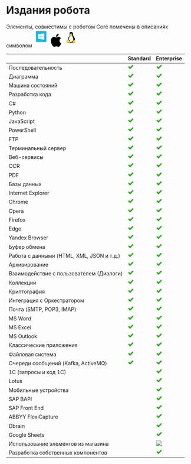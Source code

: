 # Издания робота

Элементы, совместимы с роботом Core помечены в описаниях символом <img src="../../.gitbook/assets/image (100) (1) (1) (1) (1) (2) (284).png" alt="" data-size="line">

|                                           | Standard                                                                            | Enterprise                                                                                                                                                                                                         |
| ----------------------------------------- | ----------------------------------------------------------------------------------- | ------------------------------------------------------------------------------------------------------------------------------------------------------------------------------------------------------------------ |
| Последовательность                        | <img src="../../.gitbook/assets/4 (1) (1) (2) (1) (1).png" alt="" data-size="line"> | <img src="../../.gitbook/assets/4 (1) (1) (2) (1) (1).png" alt="" data-size="line">                                                                                                                                |
| Диаграмма                                 | <img src="../../.gitbook/assets/4 (1) (1) (2) (1) (1).png" alt="" data-size="line"> | <img src="../../.gitbook/assets/4 (1) (1) (2) (1) (1).png" alt="" data-size="line">                                                                                                                                |
| Машина состояний                          | <img src="../../.gitbook/assets/4 (1) (1) (2) (1) (1).png" alt="" data-size="line"> | <img src="../../.gitbook/assets/4 (1) (1) (2) (1) (1).png" alt="" data-size="line">                                                                                                                                |
| Разработка кода                           | <img src="../../.gitbook/assets/4 (1) (1) (2) (1) (1).png" alt="" data-size="line"> | <img src="../../.gitbook/assets/4 (1) (1) (2) (1) (1).png" alt="" data-size="line">                                                                                                                                |
| C#                                        | <img src="../../.gitbook/assets/4 (1) (1) (2) (1) (1).png" alt="" data-size="line"> | <img src="../../.gitbook/assets/4 (1) (1) (2) (1) (1).png" alt="" data-size="line">                                                                                                                                |
| Python                                    | <img src="../../.gitbook/assets/4 (1) (1) (2) (1) (1).png" alt="" data-size="line"> | <img src="../../.gitbook/assets/4 (1) (1) (2) (1) (1).png" alt="" data-size="line">                                                                                                                                |
| JavaScript                                | <img src="../../.gitbook/assets/4 (1) (1) (2) (1) (1).png" alt="" data-size="line"> | <img src="../../.gitbook/assets/4 (1) (1) (2) (1) (1).png" alt="" data-size="line">                                                                                                                                |
| PowerShell                                | <img src="../../.gitbook/assets/4 (1) (1) (2) (1) (1).png" alt="" data-size="line"> | <img src="../../.gitbook/assets/4 (1) (1) (2) (1) (1).png" alt="" data-size="line">                                                                                                                                |
| FTP                                       | <img src="../../.gitbook/assets/4 (1) (1) (2) (1) (1).png" alt="" data-size="line"> | <img src="../../.gitbook/assets/4 (1) (1) (2) (1) (1).png" alt="" data-size="line">                                                                                                                                |
| Терминальный сервер                       | <img src="../../.gitbook/assets/4 (1) (1) (2) (1) (1).png" alt="" data-size="line"> | <img src="../../.gitbook/assets/4 (1) (1) (2) (1) (1).png" alt="" data-size="line">                                                                                                                                |
| Веб-сервисы                               | <img src="../../.gitbook/assets/4 (1) (1) (2) (1) (1).png" alt="" data-size="line"> | <img src="../../.gitbook/assets/4 (1) (1) (2) (1) (1).png" alt="" data-size="line">                                                                                                                                |
| OCR                                       | <img src="../../.gitbook/assets/4 (1) (1) (2) (1) (1).png" alt="" data-size="line"> | <img src="../../.gitbook/assets/4 (1) (1) (2) (1) (1).png" alt="" data-size="line">                                                                                                                                |
| PDF                                       | <img src="../../.gitbook/assets/4 (1) (1) (2) (1) (1).png" alt="" data-size="line"> | <img src="../../.gitbook/assets/4 (1) (1) (2) (1) (1).png" alt="" data-size="line">                                                                                                                                |
| Базы данных                               | <img src="../../.gitbook/assets/4 (1) (1) (2) (1) (1).png" alt="" data-size="line"> | <img src="../../.gitbook/assets/4 (1) (1) (2) (1) (1).png" alt="" data-size="line">                                                                                                                                |
| Internet Explorer                         | <img src="../../.gitbook/assets/4 (1) (1) (2) (1) (1).png" alt="" data-size="line"> | <img src="../../.gitbook/assets/4 (1) (1) (2) (1) (1).png" alt="" data-size="line">                                                                                                                                |
| Chrome                                    | <img src="../../.gitbook/assets/4 (1) (1) (2) (1) (1).png" alt="" data-size="line"> | <img src="../../.gitbook/assets/4 (1) (1) (2) (1) (1).png" alt="" data-size="line">                                                                                                                                |
| Opera                                     | <img src="../../.gitbook/assets/4 (1) (1) (2) (1) (1).png" alt="" data-size="line"> | <img src="../../.gitbook/assets/4 (1) (1) (2) (1) (1).png" alt="" data-size="line">                                                                                                                                |
| Firefox                                   | <img src="../../.gitbook/assets/4 (1) (1) (2) (1) (1).png" alt="" data-size="line"> | <img src="../../.gitbook/assets/4 (1) (1) (2) (1) (1).png" alt="" data-size="line">                                                                                                                                |
| Edge                                      | <img src="../../.gitbook/assets/4 (1) (1) (2) (1) (1).png" alt="" data-size="line"> | <img src="../../.gitbook/assets/4 (1) (1) (2) (1) (1).png" alt="" data-size="line">                                                                                                                                |
| Yandex Browser                            | <img src="../../.gitbook/assets/4 (1) (1) (2) (1) (1).png" alt="" data-size="line"> | <img src="../../.gitbook/assets/4 (1) (1) (2) (1) (1).png" alt="" data-size="line">                                                                                                                                |
| Буфер обмена                              | <img src="../../.gitbook/assets/4 (1) (1) (2) (1) (1).png" alt="" data-size="line"> | <img src="../../.gitbook/assets/4 (1) (1) (2) (1) (1).png" alt="" data-size="line">                                                                                                                                |
| Работа с данными (HTML, XML, JSON и т.д.) | <img src="../../.gitbook/assets/4 (1) (1) (2) (1) (1).png" alt="" data-size="line"> | <img src="../../.gitbook/assets/4 (1) (1) (2) (1) (1).png" alt="" data-size="line">                                                                                                                                |
| Архивирование                             | <img src="../../.gitbook/assets/4 (1) (1) (2) (1) (1).png" alt="" data-size="line"> | <img src="../../.gitbook/assets/4 (1) (1) (2) (1) (1).png" alt="" data-size="line">                                                                                                                                |
| Взаимодействие с пользователем (Диалоги)  | <img src="../../.gitbook/assets/4 (1) (1) (2) (1) (1).png" alt="" data-size="line"> | <img src="../../.gitbook/assets/4 (1) (1) (2) (1) (1).png" alt="" data-size="line">                                                                                                                                |
| Коллекции                                 | <img src="../../.gitbook/assets/4 (1) (1) (2) (1) (1).png" alt="" data-size="line"> | <img src="../../.gitbook/assets/4 (1) (1) (2) (1) (1).png" alt="" data-size="line">                                                                                                                                |
| Криптография                              | <img src="../../.gitbook/assets/4 (1) (1) (2) (1) (1).png" alt="" data-size="line"> | <img src="../../.gitbook/assets/4 (1) (1) (2) (1) (1).png" alt="" data-size="line">                                                                                                                                |
| Интеграция с Оркестратором                | <img src="../../.gitbook/assets/4 (1) (1) (2) (1) (1).png" alt="" data-size="line"> | <img src="../../.gitbook/assets/4 (1) (1) (2) (1) (1).png" alt="" data-size="line">                                                                                                                                |
| Почта (SMTP, POP3, IMAP)                  | <img src="../../.gitbook/assets/4 (1) (1) (2) (1) (1).png" alt="" data-size="line"> | <img src="../../.gitbook/assets/4 (1) (1) (2) (1) (1).png" alt="" data-size="line">                                                                                                                                |
| MS Word                                   | <img src="../../.gitbook/assets/4 (1) (1) (2) (1) (1).png" alt="" data-size="line"> | <img src="../../.gitbook/assets/4 (1) (1) (2) (1) (1).png" alt="" data-size="line">                                                                                                                                |
| MS Excel                                  | <img src="../../.gitbook/assets/4 (1) (1) (2) (1) (1).png" alt="" data-size="line"> | <img src="../../.gitbook/assets/4 (1) (1) (2) (1) (1).png" alt="" data-size="line">                                                                                                                                |
| MS Outlook                                | <img src="../../.gitbook/assets/4 (1) (1) (2) (1) (1).png" alt="" data-size="line"> | <img src="../../.gitbook/assets/4 (1) (1) (2) (1) (1).png" alt="" data-size="line">                                                                                                                                |
| Классические приложения                   | <img src="../../.gitbook/assets/4 (1) (1) (2) (1) (1).png" alt="" data-size="line"> | <img src="../../.gitbook/assets/4 (1) (1) (2) (1) (1).png" alt="" data-size="line">                                                                                                                                |
| Файловая система                          | <img src="../../.gitbook/assets/4 (1) (1) (2) (1) (1).png" alt="" data-size="line"> | <img src="../../.gitbook/assets/4 (1) (1) (2) (1) (1).png" alt="" data-size="line">                                                                                                                                |
| Очереди сообщений (Kafka, ActiveMQ)       | <img src="../../.gitbook/assets/4 (1) (1) (2) (1) (1).png" alt="" data-size="line"> | <img src="../../.gitbook/assets/4 (1) (1) (2) (1) (1).png" alt="" data-size="line">                                                                                                                                |
| 1С (запросы и код 1С)                     |                                                                                     | <img src="../../.gitbook/assets/4 (1) (1) (2) (1) (1).png" alt="" data-size="line">                                                                                                                                |
| Lotus                                     |                                                                                     | <img src="../../.gitbook/assets/4 (1) (1) (2) (1) (1).png" alt="" data-size="line">                                                                                                                                |
| Мобильные устройства                      |                                                                                     | <img src="../../.gitbook/assets/4 (1) (1) (2) (1) (1).png" alt="" data-size="line">                                                                                                                                |
| SAP BAPI                                  |                                                                                     | <img src="../../.gitbook/assets/4 (1) (1) (2) (1) (1).png" alt="" data-size="line">                                                                                                                                |
| SAP Front End                             |                                                                                     | <img src="../../.gitbook/assets/4 (1) (1) (2) (1) (1).png" alt="" data-size="line">                                                                                                                                |
| ABBYY FlexiCapture                        |                                                                                     | <img src="../../.gitbook/assets/4 (1) (1) (2) (1) (1).png" alt="" data-size="line">                                                                                                                                |
| Dbrain                                    |                                                                                     | <img src="../../.gitbook/assets/4 (1) (1) (2) (1) (1).png" alt="" data-size="line">                                                                                                                                |
| Google Sheets                             |                                                                                     | <img src="../../.gitbook/assets/4 (1) (1) (2) (1) (1).png" alt="" data-size="line">                                                                                                                                |
| Использование элементов из магазина       |                                                                                     | ​​![](https://files.gitbook.com/v0/b/gitbook-28427.appspot.com/o/assets%2F-M-L9CGkriEo1\_2PfJzA%2F-MNeVKQXwyWfwPzFdFLZ%2F-MNeVSR-Ihx1jZx\_lW4R%2Fcheck2.png?alt=media\&token=1ebcbb92-abf8-42f5-89e2-ba43238b6484) |
| Разработка собственных компонентов        |                                                                                     | <img src="../../.gitbook/assets/4 (1) (1) (2) (1) (1).png" alt="" data-size="line">                                                                                                                                |

